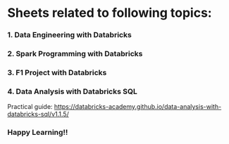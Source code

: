 # Sheets related to following topics: 
### 1. Data Engineering with Databricks
### 2. Spark Programming with Databricks
### 3. F1 Project with Databricks
### 4. Data Analysis with Databricks SQL
Practical guide: https://databricks-academy.github.io/data-analysis-with-databricks-sql/v1.1.5/

### Happy Learning!!
